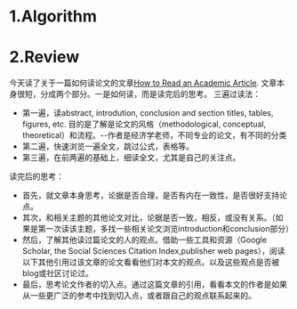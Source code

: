 
# 1.Algorithm
# 2.Review 
  今天读了关于一篇如何读论文的文章[How to Read an Academic Article](https://organizationsandmarkets.com/2010/08/31/how-to-read-an-academic-article/).
  文章本身很短，分成两个部分。一是如何读，而是读完后的思考。
  三遍过读法：
  * 第一遍，读abstract, introdution, conclusion and section titles, tables, figures, etc. 目的是了解是论文的风格（methodological, conceptual, theoretical）和流程。--作者是经济学老师，不同专业的论文，有不同的分类
  * 第二遍，快速浏览一遍全文，跳过公式，表格等。
  * 第三遍，在前两遍的基础上，细读全文，尤其是自己的关注点。
  
  读完后的思考：
  * 首先，就文章本身思考，论据是否合理，是否有内在一致性，是否很好支持论点。
  * 其次，和相关主题的其他论文对比，论据是否一致，相反，或没有关系。（如果是第一次读该主题，多找一些相关论文浏览introduction和conclusion部分）
  * 然后，了解其他读过篇论文的人的观点。借助一些工具和资源（Google Scholar, the Social Sciences Citation Index,publisher web pages），阅读以下其他引用过该文章的论文看看他们对本文的观点。以及这些观点是否被blog或社区讨论过。
  * 最后，思考论文作者的切入点。通过这篇文章的引用，看看本文的作者是如果从一些更广泛的参考中找到切入点，或者跟自己的观点联系起来的。
